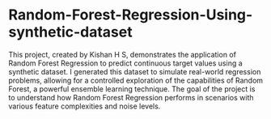 # Random-Forest-Regression-Using-synthetic-dataset
This project, created by Kishan H S, demonstrates the application of Random Forest Regression to predict continuous target values using a synthetic dataset. I generated this dataset to simulate real-world regression problems, allowing for a controlled exploration of the capabilities of Random Forest, a powerful ensemble learning technique. The goal of the project is to understand how Random Forest Regression performs in scenarios with various feature complexities and noise levels.
